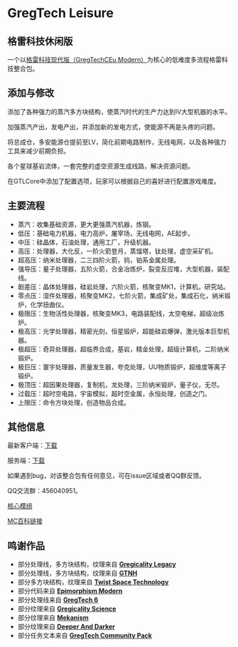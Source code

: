 # GregTech Leisure
## 格雷科技休闲版

一个以[格雷科技现代版（GregTechCEu Modern）](https://github.com/GregTechCEu/GregTech-Modern)为核心的低难度多流程格雷科技整合包。

## 添加与修改

添加了各种强力的蒸汽多方块结构，使蒸汽时代的生产力达到IV大型机器的水平。

加强蒸汽产出，发电产出，并添加新的发电方式，使能源不再是头疼的问题。

将总成仓，多安能源仓提前至LV，简化前期电路制作，无线电网，以及各种强力工具来减少前期负担。

各个星球基岩流体，一套完整的虚空资源生成线路，解决资源问题。

在GTLCore中添加了配置选项，玩家可以根据自己的喜好进行配置游戏难度。

## 主要流程

- 蒸汽：收集基础资源，更大更强蒸汽机器，炼钢。
- 低压：基础电力机器，电力高炉，屠宰场，无线电网，AE起步。
- 中压：硅晶体，石油处理，通用工厂，升级机器。
- 高压：处理器，大化反，一阶火箭登月，蒸馏塔，钛处理，虚空采矿机。
- 超高压：纳米处理器，二三四阶火箭，钨，铂系金属处理。
- 强导压：量子处理器，五阶火箭，合金冶炼炉，裂变反应堆，大型机器，装配线。
- 剧差压：晶体处理器，硅岩处理，六阶火箭，核聚变MK1，计算机，研究站。
- 零点压：湿件处理器，核聚变MK2，七阶火箭，集成矿处，集成石化，纳米锻炉，化学扭曲仪。
- 极限压：生物活性处理器，核聚变MK3，电路装配线，太空电梯，超级冶炼炉。
- 极高压：光学处理器，精密光刻，恒星锻炉，超能硅岩爆弹，激光版本巨型机器。
- 极超压：奇异处理器，超临界合成，基岩，精金处理，超级计算机，二阶纳米锻炉。
- 极巨压：寰宇处理器，质量发生器，夸克处理，UU物质锻炉，超维度等离子锻炉。
- 极顶压：超因果处理器，复制机，龙处理，三阶纳米锻炉，量子仪，无尽。
- 过载压：超时空电路，宇宙模拟，超时空金属，永恒处理，创造之门。
- 上限压：命令方块处理，创造物品合成。

## 其他信息

最新客户端：[下载](https://github.com/nutant233/GregTech-Leisure/archive/refs/heads/main.zip)

服务端：[下载](https://github.com/nutant233/GregTech-Leisure/archive/refs/heads/Server.zip)

如果遇到bug，对该整合包有任何意见，可在issue区域或者QQ群反馈。

QQ交流群：456040951。

[核心模组](https://github.com/nutant233/GTLCore)

[MC百科链接](https://www.mcmod.cn/modpack/769.html)

## 鸣谢作品

- 部分处理线，多方块结构，纹理来自 **[Gregicality Legacy](https://github.com/GregTechCEu/gregicality-legacy)**
- 部分处理线，多方块结构，纹理来自 **[GTNH](https://github.com/GTNewHorizons/GT-New-Horizons-Modpack)**
- 部分多方块结构，纹理来自 **[Twist Space Technology](https://github.com/Nxer/Twist-Space-Technology-Mod)**
- 部分代码来自 **[Epimorphism Modern](https://github.com/EpimorphicPioneers/Epimorphism-Modern)**
- 部分处理线来自 **[GregTech 6](https://github.com/GregTech6/gregtech6)**
- 部分纹理来自 **[Gregicality Science](https://github.com/GregTechCEu/gregicality-science)**
- 部分纹理来自 **[Mekanism](https://github.com/mekanism/Mekanism)**
- 部分纹理来自 **[Deeper And Darker](https://github.com/KyaniteMods/DeeperAndDarker)**
- 部分任务文本来自 **[GregTech Community Pack](https://github.com/GregTechCEu/GregTech-Community-Pack)**